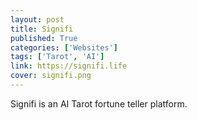 ```yaml
---
layout: post
title: Signifi
published: True
categories: ['Websites']
tags: ['Tarot', 'AI']
link: https://signifi.life
cover: signifi.png
---
```


Signifi is an AI Tarot fortune teller platform.